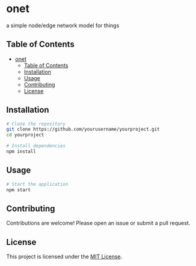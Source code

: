 # onet

a simple node/edge network model for things

## Table of Contents

- [onet](#onet)
  - [Table of Contents](#table-of-contents)
  - [Installation](#installation)
  - [Usage](#usage)
  - [Contributing](#contributing)
  - [License](#license)

## Installation

```bash
# Clone the repository
git clone https://github.com/yourusername/yourproject.git
cd yourproject

# Install dependencies
npm install
```

## Usage

```bash
# Start the application
npm start
```

## Contributing

Contributions are welcome! Please open an issue or submit a pull request.

## License

This project is licensed under the [MIT License](LICENSE).